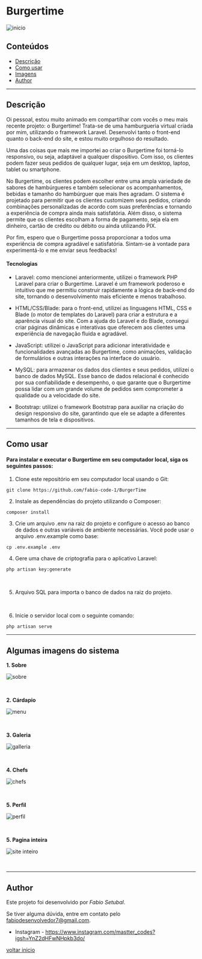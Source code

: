 
# Burgertime


![inicio](https://user-images.githubusercontent.com/117052477/230740397-b0be0897-419a-44ed-a942-b7da595af3ff.png)


## Conteúdos
* [Descrição](#descrição)  
* [Como usar](#como-usar)
* [Imagens](#algumas-imagens-do-sistema)
* [Author](#author)


---------------

## Descrição
Oi pessoal, estou muito animado em compartilhar com vocês o meu mais recente projeto: o Burgertime! Trata-se de uma hamburgueria virtual criada por mim, utilizando o framework Laravel. Desenvolvi tanto o front-end quanto o back-end do site, e estou muito orgulhoso do resultado.

Uma das coisas que mais me importei ao criar o Burgertime foi torná-lo responsivo, ou seja, adaptável a qualquer dispositivo. Com isso, os clientes podem fazer seus pedidos de qualquer lugar, seja em um desktop, laptop, tablet ou smartphone.

No Burgertime, os clientes podem escolher entre uma ampla variedade de sabores de hambúrgueres e também selecionar os acompanhamentos, bebidas e tamanho do hambúrguer que mais lhes agradam. O sistema é projetado para permitir que os clientes customizem seus pedidos, criando combinações personalizadas de acordo com suas preferências e tornando a experiência de compra ainda mais satisfatória. Além disso, o sistema permite que os clientes escolham a forma de pagamento, seja ela em dinheiro, cartão de crédito ou débito ou ainda utilizando PIX.

Por fim, espero que o Burgertime possa proporcionar a todos uma experiência de compra agradável e satisfatória. Sintam-se à vontade para experimentá-lo e me enviar seus feedbacks!
 


#### Tecnologias

* Laravel:
como mencionei anteriormente, utilizei o framework PHP Laravel para criar o Burgertime. Laravel é um framework poderoso e intuitivo que me permitiu construir rapidamente a lógica de back-end do site, tornando o desenvolvimento mais eficiente e menos trabalhoso.

* HTML/CSS/Blade:
para o front-end, utilizei as linguagens HTML, CSS e Blade (o motor de templates do Laravel) para criar a estrutura e a aparência visual do site. Com a ajuda do Laravel e do Blade, consegui criar páginas dinâmicas e interativas que oferecem aos clientes uma experiência de navegação fluida e agradável.

* JavaScript:
utilizei o JavaScript para adicionar interatividade e funcionalidades avançadas ao Burgertime, como animações, validação de formulários e outras interações na interface do usuário.

* MySQL:
para armazenar os dados dos clientes e seus pedidos, utilizei o banco de dados MySQL. Esse banco de dados relacional é conhecido por sua confiabilidade e desempenho, o que garante que o Burgertime possa lidar com um grande volume de pedidos sem comprometer a qualidade ou a velocidade do site.

* Bootstrap:
utilizei o framework Bootstrap para auxiliar na criação do design responsivo do site, garantindo que ele se adapte a diferentes tamanhos de tela e dispositivos.


---------------

## Como usar

#### Para instalar e executar o Burgertime em seu computador local, siga os seguintes passos:

1. Clone este repositório em seu computador local usando o Git:

~~~git
git clone https://github.com/fabio-code-1/BurgerTime
~~~

2. Instale as dependências do projeto utilizando o Composer:

~~~git
composer install
~~~

3. Crie um arquivo .env na raiz do projeto e configure o acesso ao banco de dados e outras variáveis de ambiente necessárias. Você pode usar o arquivo .env.example como base:

~~~git
cp .env.example .env
~~~

4. Gere uma chave de criptografia para o aplicativo Laravel:

~~~git
php artisan key:generate
~~~

<br>

5. Arquivo SQL para importa o banco de dados na raiz do projeto. 

<br>

6. Inicie o servidor local com o seguinte comando:

~~~git
php artisan serve
~~~

---------------

## Algumas imagens do sistema
<b>1. Sobre</b>


![sobre](https://user-images.githubusercontent.com/117052477/230742106-8662ac77-d535-424b-81b1-bd580080e02b.png)


<br>

<b>2. Cárdapio</b>


![menu](https://user-images.githubusercontent.com/117052477/230742143-58a8909a-1017-4022-a444-dbe40916d76b.png)



<br>

<b>3. Galeria</b>


![galleria](https://user-images.githubusercontent.com/117052477/230742218-f50e8d39-e973-4d8e-bc8a-9d79aae38220.png)



<br>


<b>4. Chefs</b>


![chefs](https://user-images.githubusercontent.com/117052477/230742514-51f9b024-0275-46b2-b48e-e784ba2748f3.png)


<br>



<b>5. Perfil</b>



![perfil](https://user-images.githubusercontent.com/117052477/230742411-ad3af6a0-8e8d-4466-b6d4-d85d47c5783d.png)



<br>


<b>5. Pagina inteira</b>


![site inteiro](https://user-images.githubusercontent.com/117052477/230742577-fff961fb-5dc2-443e-b056-2d611f3c6ea7.png)




<br>

---------------


## Author
Este projeto foi desenvolvido por _Fabio Setubal_.

Se tiver alguma dúvida, entre em contato pelo fabiodesenvolvedor7@gmail.com.
* Instagram - <https://www.instagram.com/mastter_codes?igsh=YnZ2dHFwNHpkb3do/>

[voltar inicio](#burgertime)
